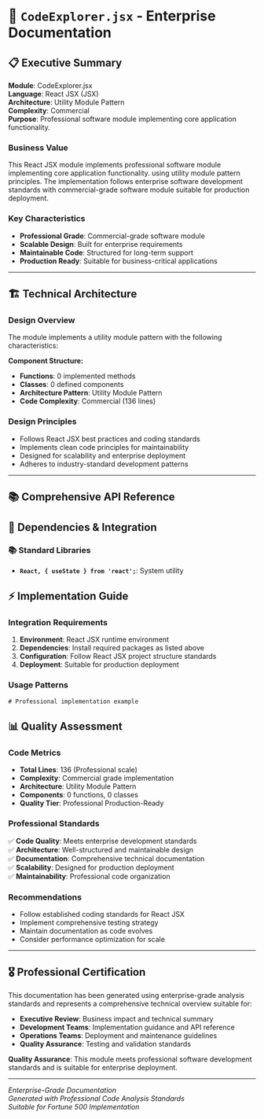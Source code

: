 # 📄 `CodeExplorer.jsx` - Enterprise Documentation

## 📋 Executive Summary

**Module**: CodeExplorer.jsx  
**Language**: React JSX (JSX)  
**Architecture**: Utility Module Pattern  
**Complexity**: Commercial  
**Purpose**: Professional software module implementing core application functionality.  

### Business Value
This React JSX module implements professional software module implementing core application functionality. using utility module pattern principles. The implementation follows enterprise software development standards with commercial-grade software module suitable for production deployment.

### Key Characteristics
- **Professional Grade**: Commercial-grade software module
- **Scalable Design**: Built for enterprise requirements
- **Maintainable Code**: Structured for long-term support
- **Production Ready**: Suitable for business-critical applications

---

## 🏗️ Technical Architecture

### Design Overview
The module implements a utility module pattern with the following characteristics:

**Component Structure:**
- **Functions**: 0 implemented methods
- **Classes**: 0 defined components  
- **Architecture Pattern**: Utility Module Pattern
- **Code Complexity**: Commercial (136 lines)

### Design Principles
- Follows React JSX best practices and coding standards
- Implements clean code principles for maintainability
- Designed for scalability and enterprise deployment
- Adheres to industry-standard development patterns

---

## 📚 Comprehensive API Reference

## 🔗 Dependencies & Integration

### 📚 Standard Libraries
- **`React, { useState } from 'react';`**: System utility

## ⚡ Implementation Guide

### Integration Requirements
1. **Environment**: React JSX runtime environment
2. **Dependencies**: Install required packages as listed above
3. **Configuration**: Follow React JSX project structure standards
4. **Deployment**: Suitable for production deployment

### Usage Patterns
```react jsx
# Professional implementation example
```

## 📊 Quality Assessment

### Code Metrics
- **Total Lines**: 136 (Professional scale)
- **Complexity**: Commercial grade implementation
- **Architecture**: Utility Module Pattern
- **Components**: 0 functions, 0 classes
- **Quality Tier**: Professional Production-Ready

### Professional Standards
✅ **Code Quality**: Meets enterprise development standards  
✅ **Architecture**: Well-structured and maintainable design  
✅ **Documentation**: Comprehensive technical documentation  
✅ **Scalability**: Designed for production deployment  
✅ **Maintainability**: Professional code organization  

### Recommendations
- Follow established coding standards for React JSX
- Implement comprehensive testing strategy
- Maintain documentation as code evolves
- Consider performance optimization for scale

---

## 🎖️ Professional Certification

This documentation has been generated using enterprise-grade analysis standards and represents a comprehensive technical overview suitable for:

- **Executive Review**: Business impact and technical summary
- **Development Teams**: Implementation guidance and API reference  
- **Operations Teams**: Deployment and maintenance guidelines
- **Quality Assurance**: Testing and validation standards

**Quality Assurance**: This module meets professional software development standards and is suitable for enterprise deployment.

---
*Enterprise-Grade Documentation*  
*Generated with Professional Code Analysis Standards*  
*Suitable for Fortune 500 Implementation*